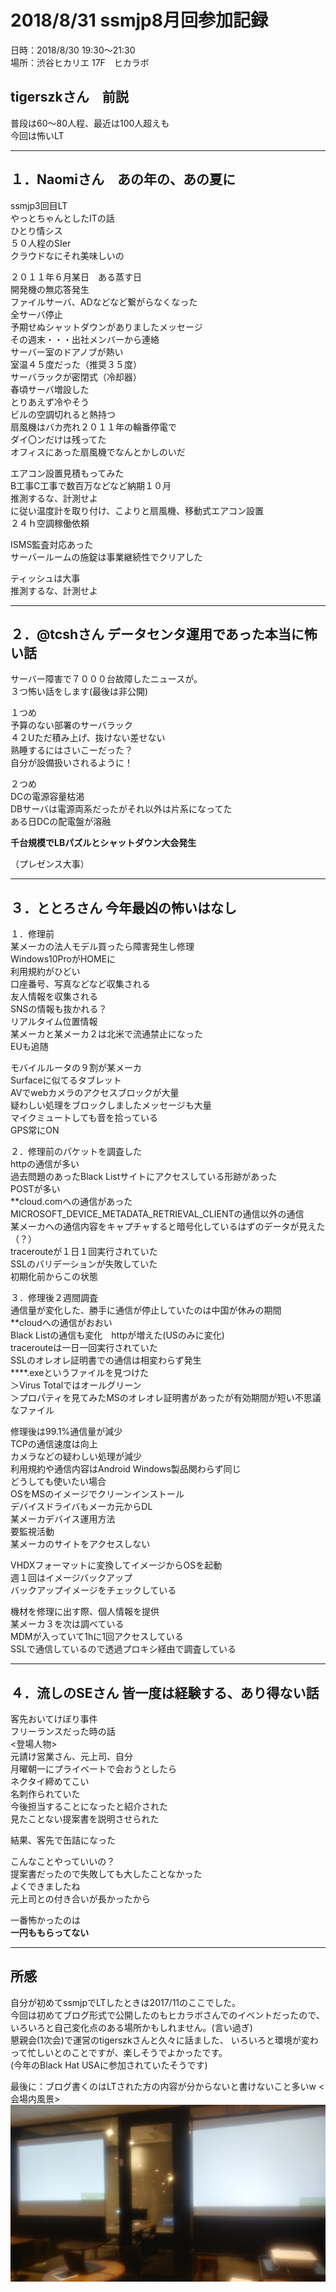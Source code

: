 # 2018/8/31 ssmjp8月回参加記録
日時：2018/8/30 19:30～21:30  
場所：渋谷ヒカリエ 17F　ヒカラボ

## tigerszkさん　前説  
普段は60～80人程、最近は100人超えも  
今回は怖いLT  

---
## １．Naomiさん　あの年の、あの夏に  
ssmjp3回目LT  
やっとちゃんとしたITの話  
ひとり情シス  
５０人程のSIer  
クラウドなにそれ美味しいの  

２０１１年６月某日　ある蒸す日  
開発機の無応答発生  
ファイルサーバ、ADなどなど繋がらなくなった  
全サーバ停止  
予期せぬシャットダウンがありましたメッセージ  
その週末・・・出社メンバーから連絡  
サーバー室のドアノブが熱い  
室温４５度だった（推奨３５度）  
サーバラックが密閉式（冷却器）  
春頃サーバ増設した  
とりあえず冷やそう  
ビルの空調切れると熱持つ  
扇風機はバカ売れ２０１１年の輪番停電で  
ダイ〇ンだけは残ってた  
オフィスにあった扇風機でなんとかしのいだ  
  
エアコン設置見積もってみた  
B工事C工事で数百万などなど納期１０月  
推測するな、計測せよ  
に従い温度計を取り付け、こよりと扇風機、移動式エアコン設置  
２４ｈ空調稼働依頼  

ISMS監査対応あった  
サーバールームの施錠は事業継続性でクリアした  

ティッシュは大事  
推測するな、計測せよ 

---  
## ２．@tcshさん 	データセンタ運用であった本当に怖い話  
サーバー障害で７０００台故障したニュースが。  
３つ怖い話をします(最後は非公開)

１つめ  
予算のない部署のサーバラック  
４２Uただ積み上げ、抜けない差せない  
熟睡するにはさいこーだった？  
自分が設備扱いされるように！  

２つめ  
DCの電源容量枯渇  
DBサーバは電源両系だったがそれ以外は片系になってた  
ある日DCの配電盤が溶融  

**千台規模でLBパズルとシャットダウン大会発生**  

（プレゼンス大事）  

---
## ３．ととろさん 今年最凶の怖いはなし  
１．修理前  
某メーカの法人モデル買ったら障害発生し修理  
Windows10ProがHOMEに  
利用規約がひどい  
口座番号、写真などなど収集される  
友人情報を収集される  
SNSの情報も抜かれる？  
リアルタイム位置情報  
某メーカと某メーカ２は北米で流通禁止になった  
EUも追随  
  
モバイルルータの９割が某メーカ  
Surfaceに似てるタブレット  
AVでwebカメラのアクセスブロックが大量  
疑わしい処理をブロックしましたメッセージも大量  
マイクミュートしても音を拾っている  
GPS常にON  
  
２．修理前のパケットを調査した  
httpの通信が多い  
過去問題のあったBlack Listサイトにアクセスしている形跡があった  
POSTが多い  
**cloud.comへの通信があった  
MICROSOFT_DEVICE_METADATA_RETRIEVAL_CLIENTの通信以外の通信  
某メーカへの通信内容をキャプチャすると暗号化しているはずのデータが見えた（？）  
tracerouteが１日１回実行されていた  
SSLのバリデーションが失敗していた  
初期化前からこの状態  

３．修理後２週間調査  
通信量が変化した、勝手に通信が停止していたのは中国が休みの期間  
**cloudへの通信がおおい  
Black Listの通信も変化　httpが増えた(USのみに変化)  
tracerouteは一日一回実行されていた  
SSLのオレオレ証明書での通信は相変わらず発生  
****.exeというファイルを見つけた  
＞Virus Totalではオールグリーン  
＞プロパティを見てみたMSのオレオレ証明書があったが有効期間が短い不思議なファイル  
  
修理後は99.1%通信量が減少  
TCPの通信速度は向上  
カメラなどの疑わしい処理が減少  
利用規約や通信内容はAndroid Windows製品関わらず同じ  
どうしても使いたい場合  
OSをMSのイメージでクリーンインストール  
デバイスドライバもメーカ元からDL  
某メーカデバイス運用方法  
要監視活動  
某メーカのサイトをアクセスしない  
  
VHDXフォーマットに変換してイメージからOSを起動  
週１回はイメージバックアップ  
バックアップイメージをチェックしている  

機材を修理に出す際、個人情報を提供  
某メーカ３を次は調べている  
MDMが入っていて1hに1回アクセスしている  
SSLで通信しているので透過プロキシ経由で調査している  

---
## ４．流しのSEさん 	皆一度は経験する、あり得ない話  
客先おいてけぼり事件  
フリーランスだった時の話  
<登場人物>  
元請け営業さん、元上司、自分  
月曜朝一にプライベートで会おうとしたら  
ネクタイ締めてこい  
名刺作られていた  
今後担当することになったと紹介された  
見たことない提案書を説明させられた  
  
結果、客先で缶詰になった  

こんなことやっていいの？  
提案書だったので失敗しても大したことなかった  
よくできましたね  
元上司との付き合いが長かったから  
  
一番怖かったのは  
**一円ももらってない**  

---
## 所感
自分が初めてssmjpでLTしたときは2017/11のここでした。  
今回は初めてブログ形式で公開したのもヒカラボさんでのイベントだったので、  
いろいろと自己変化点のある場所かもしれません。(言い過ぎ)  
懇親会(1次会)で運営のtigerszkさんと久々に話ました、
いろいろと環境が変わって忙しいとのことですが、楽しそうでよかったです。  
(今年のBlack Hat USAに参加されていたそうです)  

最後に：ブログ書くのはLTされた方の内容が分からないと書けないこと多いw
<会場内風景>
![result](https://github.com/chrono-net/media/blob/20180830/20180830.jpg)
